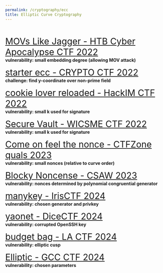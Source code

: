 ```yaml
---
permalink: /cryptography/ecc
title: Elliptic Curve Cryptography
---
```


<br>

<span style="font-size:2em;">   [MOVs Like Jagger - HTB Cyber Apocalypse CTF 2022](/cryptography/ecc/movs-like-jagger-HTB-cyber-apocalypse-CTF-2022
)       </span> <br>
__vulnerability: small embedding degree (allowing MOV attack)__


<span style="font-size:2em;">   [starter ecc - CRYPTO CTF 2022](/cryptography/ecc/starter-ecc-CRYPTO-CTF-2022)       </span> <br>
__challenge: find y-coordinate over non-prime field__


<span style="font-size:2em;">   [cookie lover reloaded - HackIM CTF 2022](/cryptography/ecc/cookie-lover-reloaded-HackIM-CTF-2022)       </span> <br>
__vulnerability: small k used for signature__


<span style="font-size:2em;">   [Secure Vault - WICSME CTF 2022](/cryptography/ecc/Secure-Vault-WICSME-CTF-2022)       </span> <br>
__vulnerability: small k used for signature__


<span style="font-size:2em;">   [Come on feel the nonce - CTFZone quals 2023](/cryptography/ecc/Come-on-feel-the-nonce-CTFZone-quals-2023)       </span> <br>
__vulnerability: small nonces (relative to curve order)__


<span style="font-size:2em;">   [Blocky Noncense - CSAW 2023](/cryptography/ecc/Blocky-Noncense-CSAW-2023)       </span> <br>
__vulnerability: nonces determined by polynomial congruential generator__


<span style="font-size:2em;">   [manykey - IrisCTF 2024](/cryptography/ecc/manykey-IrisCTF-2024)       </span> <br>
__vulnerability: chosen generator and privkey__


<span style="font-size:2em;">   [yaonet - DiceCTF 2024](/cryptography/ecc/yaonet-DiceCTF-2024)       </span> <br>
__vulnerability: corrupted OpenSSH key__


<span style="font-size:2em;">   [budget bag - LA CTF 2024](/cryptography/ecc/budget-bag-LACTF-2024)       </span> <br>
__vulnerability: elliptic cusp__


<span style="font-size:2em;">   [Elliptic - GCC CTF 2024](/cryptography/ecc/Elliptic-GCC-CTF-2024)       </span> <br>
__vulnerability: chosen parameters__
